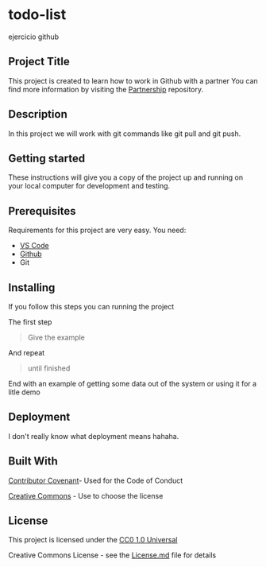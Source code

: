 # todo-list
ejercicio github

## **Project Title**

This project is created to learn how to work in Github with a partner
You can find more information by visiting the [Partnership](https://www.partnership.com/) repository.

## **Description**

In this project we will work with git commands like git pull and git push. 

## **Getting started**

These instructions will give you a copy of the project up and running on your local computer for development and testing.

## **Prerequisites**

Requirements for this project are very easy. You need:
- [VS Code](https://code.visualstudio.com/)
- [Github](https://github.com/)
- Git

## **Installing**

 If you follow this steps you can running the project

 The first step

 > Give the example

 And repeat

 > until finished

 End with an example of getting some data out of the system or using it for a litle demo
 
## **Deployment**

I don't really know what deployment means hahaha. 

## **Built With**

[Contributor Covenant](https://www.contributor.com/)- Used
for the Code of Conduct

[Creative Commons](https://www.creative.com/) - Use to choose 
the license

## **License**

This project is licensed under the [CC0 1.0 Universal](https://www.universal.com/)

Creative Commons License - see the [License.md](https://www.licensemd.com/) file for details 







